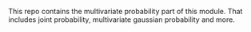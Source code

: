 This repo contains the multivariate probability part of this module.
That includes joint probability, multivariate gaussian probability and more.